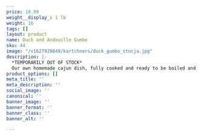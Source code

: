 ```yaml
---
price: 10.99
weight__display_: 1 lb
weight: 16
tags: []
layout: product
name: Duck and Andouille Gumbo
sku: 44
image: "/v1627929849/kartchners/duck_gumbo_stncja.jpg"
description: |-
  *TEMPORARILY OUT OF STOCK*
  Our own homemade cajun dish, fully cooked and ready to be boiled and served.
product_options: []
meta_title: ''
meta_description: ''
social_image: ''
canonical: ''
banner_image: ''
banner_format: ''
banner_class: ''
banner_alt: ''

---
```

